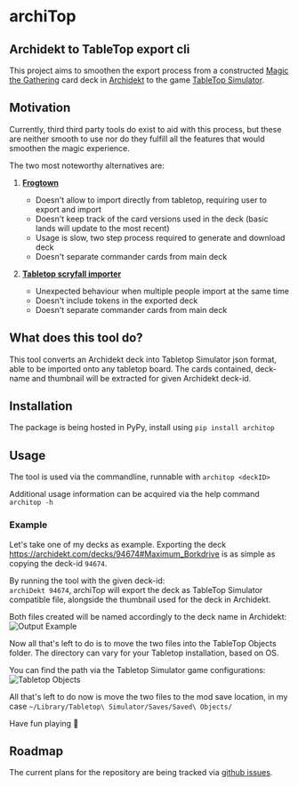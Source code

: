 # archiTop
Archidekt to TableTop export cli
---
This project aims to smoothen the export process from a constructed [Magic the Gathering](https://magic.wizards.com/en) card deck in [Archidekt](https://archidekt.com/) to the game [TableTop Simulator](https://store.steampowered.com/app/286160/Tabletop_Simulator/).

## Motivation
Currently, third third party tools do exist to aid with this process, but these are neither smooth to use 
nor do they fulfill all the features that would smoothen the magic experience.

The two most noteworthy alternatives are:

1. **[Frogtown](https://www.frogtown.me/)** 
    - Doesn't allow to import directly from tabletop, requiring user to export and import
    - Doesn't keep track of the card versions used in the deck (basic lands will update to the most recent) 
    - Usage is slow, two step process required to generate and download deck
    - Doesn't separate commander cards from main deck
    
2. **[Tabletop scryfall importer](https://steamcommunity.com/sharedfiles/filedetails/?id=1838051922)**
    - Unexpected behaviour when multiple people import at the same time
    - Doesn't include tokens in the exported deck
    - Doesn't separate commander cards from main deck 

## What does this tool do?
This tool converts an Archidekt deck into Tabletop Simulator json format, able to be imported onto any tabletop board.
The cards contained, deck-name and thumbnail will be extracted for given Archidekt deck-id. 

## Installation
The package is being hosted in PyPy, install using
`pip install architop`

## Usage
The tool is used via the commandline, runnable with
`architop <deckID>`

Additional usage information can be acquired via the help command
`architop -h`

### Example
Let's take one of my decks as example.
Exporting the deck https://archidekt.com/decks/94674#Maximum_Borkdrive is as simple as copying the deck-id `94674`.

By running the tool with the given deck-id:  
`archiDekt 94674`, archiTop will export the deck as TableTop Simulator compatible file, alongside the thumbnail used for the deck in Archidekt.

Both files created will be named accordingly to the deck name in Archidekt:
![Output Example](https://archi-top.s3.eu-west-2.amazonaws.com/architop-output-example.png)

Now all that's left to do is to move the two files into the TableTop Objects folder.
The directory can vary for your Tabletop installation, based on OS.

You can find the path via the Tabletop Simulator game configurations:
![Tabletop Objects](https://archi-top.s3.eu-west-2.amazonaws.com/tabletop-save-location.png)

All that's left to do now is move the two files to the mod save location, in my case
`~/Library/Tabletop\ Simulator/Saves/Saved\ Objects/`

Have fun playing 🎉
 
## Roadmap
The current plans for the repository are being tracked via [github issues](https://github.com/Julian-Brendel/archiTop/issues).
